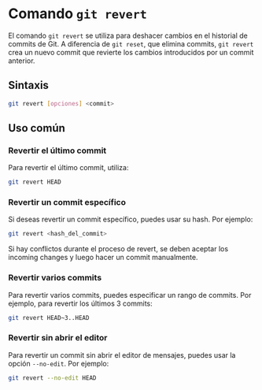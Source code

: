 # Comando `git revert`

El comando `git revert` se utiliza para deshacer cambios en el historial de commits de Git. A diferencia de `git reset`, que elimina commits, `git revert` crea un nuevo commit que revierte los cambios introducidos por un commit anterior.

## Sintaxis

```bash
git revert [opciones] <commit>
```

## Uso común

### Revertir el último commit

Para revertir el último commit, utiliza:

```bash
git revert HEAD
```

### Revertir un commit específico

Si deseas revertir un commit específico, puedes usar su hash. Por ejemplo:

```bash
git revert <hash_del_commit>
```

Si hay conflictos durante el proceso de revert, se deben aceptar los incoming changes y luego hacer un commit manualmente.

### Revertir varios commits

Para revertir varios commits, puedes especificar un rango de commits. Por ejemplo, para revertir los últimos 3 commits:

```bash
git revert HEAD~3..HEAD
```

### Revertir sin abrir el editor

Para revertir un commit sin abrir el editor de mensajes, puedes usar la opción `--no-edit`. Por ejemplo:

```bash
git revert --no-edit HEAD
```